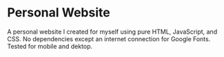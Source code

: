 # Personal Website

A personal website I created for myself using pure HTML, JavaScript, and CSS. No dependencies except an internet connection for Google Fonts. Tested for mobile and dektop.
